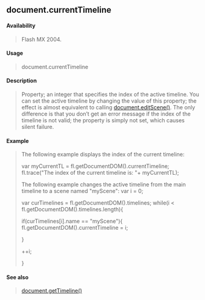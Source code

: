 ## document.currentTimeline

#### Availability

> Flash MX 2004.

#### Usage

> document.currentTimeline

#### Description

> Property; an integer that specifies the index of the active timeline. You can set the active timeline by changing the value of this property; the effect is almost equivalent to calling [document.editScene()](#_bookmark182). The only difference is that you don’t get an error message if the index of the timeline is not valid; the property is simply not set, which causes silent failure.

#### Example

> The following example displays the index of the current timeline:
>
> var myCurrentTL = fl.getDocumentDOM().currentTimeline; fl.trace("The index of the current timeline is: "+ myCurrentTL);
>
> The following example changes the active timeline from the main timeline to a scene named "myScene": var i = 0;
>
> var curTimelines = fl.getDocumentDOM().timelines; while(i \< fl.getDocumentDOM().timelines.length){
>
> if(curTimelines\[i\].name == "myScene"){ fl.getDocumentDOM().currentTimeline = i;
>
> }
>
> ++i;
>
> }

#### See also

> [document.getTimeline()](#_bookmark217)
